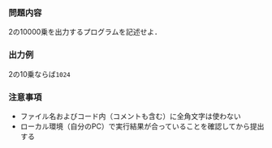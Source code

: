 ### 問題内容
2の10000乗を出力するプログラムを記述せよ．


### 出力例
2の10乗ならば`1024`  


### 注意事項

- ファイル名およびコード内（コメントも含む）に全角文字は使わない  
- ローカル環境（自分のPC）で実行結果が合っていることを確認してから提出する

